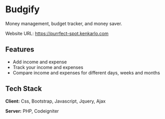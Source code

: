 
# Budgify

Money management, budget tracker, and money saver.

Website URL: https://purrfect-spot.kenkarlo.com

## Features
- Add income and expense
- Track your income and expenses
- Compare income and expenses for different days, weeks and months


## Tech Stack

**Client:** Css, Bootstrap, Javascript, Jquery, Ajax

**Server:** PHP, Codeigniter

